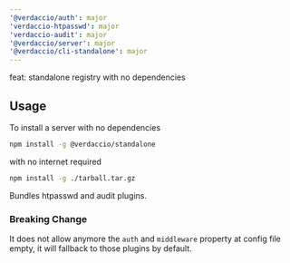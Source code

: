 ```yaml
---
'@verdaccio/auth': major
'verdaccio-htpasswd': major
'verdaccio-audit': major
'@verdaccio/server': major
'@verdaccio/cli-standalone': major
---
```


feat: standalone registry with no dependencies

## Usage

To install a server with no dependencies

```bash
npm install -g @verdaccio/standalone
```

with no internet required

```bash
npm install -g ./tarball.tar.gz
```

Bundles htpasswd and audit plugins.

### Breaking Change

It does not allow anymore the `auth` and `middleware` property at config file empty,
it will fallback to those plugins by default.
